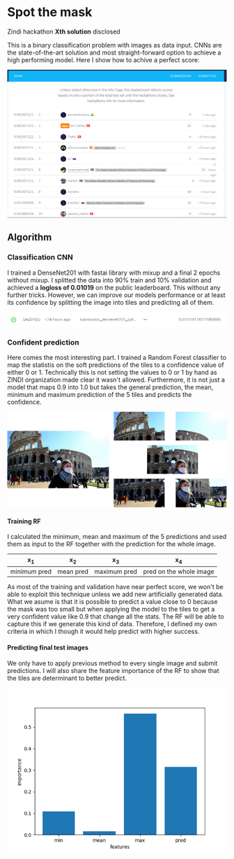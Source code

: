 # Spot the mask
Zindi hackathon **Xth solution** disclosed

This is a binary classification problem with images as data input. CNNs are the state-of-the-art solution and most straight-forward option to achieve a high performing model. Here I show how to achive a perfect score:

![leaderboard](https://github.com/alfonmedela/spot_the_mask/blob/master/imgs/public_leaderboard.PNG)

## Algorithm 

### Classification CNN

I trained a DenseNet201 with fastai library with mixup and a final 2 epochs without mixup. I splitted the data into 90% train and 10% validation and achieved a **logloss of 0.01019** on the public leaderboard. This without any further tricks. However, we can improve our models performance or at least its confidence by splitting the image into tiles and predicting all of them.

![submission](https://github.com/alfonmedela/spot_the_mask/blob/master/imgs/cnn_pred.PNG)

### Confident prediction

Here comes the most interesting part. I trained a Random Forest classifier to map the statistis on the soft predictions of the tiles to a confidence value of either 0 or 1. Technically this is not setting the values to 0 or 1 by hand as ZINDI organization made clear it wasn't allowed. Furthermore, it is not just a model that maps 0.9 into 1.0 but takes the general prediction, the mean, minimum and maximum prediction of the 5 tiles and predicts the confidence.

![tiles](https://github.com/alfonmedela/spot_the_mask/blob/master/imgs/tiles_diagram.png)

#### Training RF

I calculated the minimum, mean and maximum of the 5 predictions and used them as input to the RF together with the prediction for the whole image.

| x<sub>1</sub>  |  x<sub>2</sub>| x<sub>3</sub> | x<sub>4</sub>| 
| ------------- | ------------- |------------- | ------------- |
| minimum pred   | mean pred        | maximum pred        | pred on the whole image |

As most of the training and validation have near perfect score, we won't be able to exploit this technique unless we add new artificially generated data. What we asume is that it is possible to predict a value close to 0 because the mask was too small but when applying the model to the tiles to get a very confident value like 0.9 that change all the stats. The RF will be able to capture this if we generate this kind of data. Therefore, I defined my own criteria in which I though it would help predict with higher success.

#### Predicting final test images

We only have to apply previous method to every single image and submit predictions. I will also share the feature importance of the RF to show that the tiles are determinant to better predict.

![feature importance](https://github.com/alfonmedela/spot_the_mask/blob/master/imgs/bar_plot.png)


